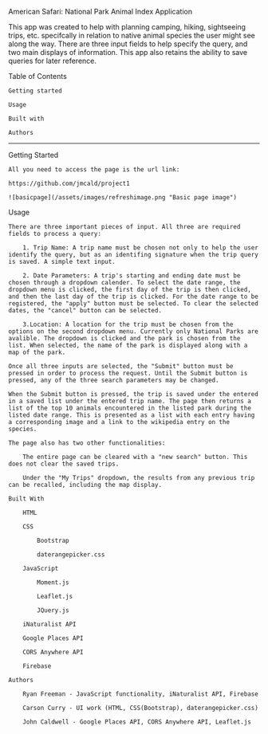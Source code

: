 American Safari: National Park Animal Index Application

This app was created to help with planning camping, hiking, sightseeing trips, etc. specifcally in relation to native animal species the user might see along the way. There are three input fields to help specify the query, and two main displays of information. This app also retains the ability to save queries for later reference.

Table of Contents
    
    Getting started

    Usage

    Built with

    Authors
-----------------------------------------------------

Getting Started

    All you need to access the page is the url link:

    https://github.com/jmcald/project1

    ![basicpage](/assets/images/refreshimage.png "Basic page image")

Usage

    There are three important pieces of input. All three are required fields to process a query:

        1. Trip Name: A trip name must be chosen not only to help the user identify the query, but as an identifing signature when the trip query is saved. A simple text input.

        2. Date Parameters: A trip's starting and ending date must be chosen through a dropdown calender. To select the date range, the dropdown menu is clicked, the first day of the trip is then clicked, and then the last day of the trip is clicked. For the date range to be registered, the "apply" button must be selected. To clear the selected dates, the "cancel" button can be selected. 

        3.Location: A location for the trip must be chosen from the options on the second dropdown menu. Currently only National Parks are avalible. The dropdown is clicked and the park is chosen from the list. When selected, the name of the park is displayed along with a map of the park.
    
    Once all three inputs are selected, the "Submit" button must be pressed in order to process the request. Until the Submit button is pressed, any of the three search parameters may be changed.

    When the Submit button is pressed, the trip is saved under the entered in a saved list under the entered trip name. The page then returns a list of the top 10 animals encountered in the listed park during the listed date range. This is presented as a list with each entry having a corresponding image and a link to the wikipedia entry on the species.

    The page also has two other functionalities:

        The entire page can be cleared with a "new search" button. This does not clear the saved trips.

        Under the "My Trips" dropdown, the results from any previous trip can be recalled, including the map display.

    Built With

        HTML

        CSS

            Bootstrap

            daterangepicker.css

        JavaScript

            Moment.js

            Leaflet.js

            JQuery.js

        iNaturalist API

        Google Places API

        CORS Anywhere API

        Firebase

    Authors

        Ryan Freeman - JavaScript functionality, iNaturalist API, Firebase

        Carson Curry - UI work (HTML, CSS(Bootstrap), daterangepicker.css)

        John Caldwell - Google Places API, CORS Anywhere API, Leaflet.js
    
